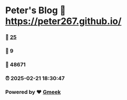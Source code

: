 # Peter's Blog :link: https://peter267.github.io/ 
### :page_facing_up: [25](https://peter267.github.io//tag.html) 
### :speech_balloon: 9 
### :hibiscus: 48671 
### :alarm_clock: 2025-02-21 18:30:47 
### Powered by :heart: [Gmeek](https://github.com/Meekdai/Gmeek)
